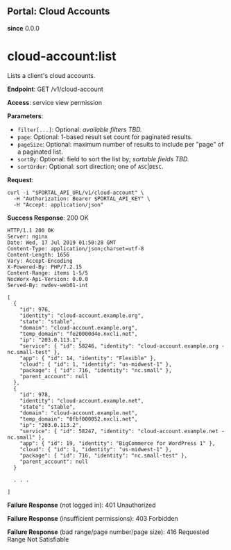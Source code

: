 Portal: Cloud Accounts
----------------------

**since** 0.0.0

cloud-account:list
==================

Lists a client's cloud accounts.

**Endpoint**:  GET /v1/cloud-account

**Access**: service view permission

**Parameters**:
- `filter[...]`: Optional: _available filters TBD._
- `page`: Optional: 1-based result set count for paginated results.
- `pageSize`: Optional: maximum number of results to include per "page" of a paginated list.
- `sortBy`: Optional: field to sort the list by; _sortable fields TBD._
- `sortOrder`: Optional: sort direction; one of `ASC`|`DESC`.

**Request**:
```
curl -i "$PORTAL_API_URL/v1/cloud-account" \
  -H "Authorization: Bearer $PORTAL_API_KEY" \
  -H "Accept: application/json"
```

**Success Response**: 200 OK
```
HTTP/1.1 200 OK
Server: nginx
Date: Wed, 17 Jul 2019 01:50:28 GMT
Content-Type: application/json;charset=utf-8
Content-Length: 1656
Vary: Accept-Encoding
X-Powered-By: PHP/7.2.15
Content-Range: items 1-5/5
NocWorx-Api-Version: 0.0.0
Served-By: nwdev-web01-int

[
  {
    "id": 976,
    "identity": "cloud-account.example.org",
    "state": "stable",
    "domain": "cloud-account.example.org",
    "temp_domain": "fe20000d4e.nxcli.net",
    "ip": "203.0.113.1",
    "service": { "id": 58246, "identity": "cloud-account.example.org - nc.small-test" },
    "app": { "id": 14, "identity": "Flexible" },
    "cloud": { "id": 1, "identity": "us-midwest-1" },
    "package": { "id": 716, "identity": "nc.small" },
    "parent_account": null
  },
  {
    "id": 978,
    "identity": "cloud-account.example.net",
    "state": "stable",
    "domain": "cloud-account.example.net",
    "temp_domain": "0fbf000052.nxcli.net",
    "ip": "203.0.113.2",
    "service": { "id": 58247, "identity": "cloud-account.example.net - nc.small" },
    "app": { "id": 19, "identity": "BigCommerce for WordPress 1" },
    "cloud": { "id": 1, "identity": "us-midwest-1" },
    "package": { "id": 716, "identity": "nc.small-test" },
    "parent_account": null
  }

  . . .

]
```

**Failure Response** (not logged in): 401 Unauthorized

**Failure Response** (insufficient permissions): 403 Forbidden

**Failure Response** (bad range/page number/page size): 416 Requested Range Not Satisfiable
